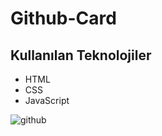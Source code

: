 # Github-Card

## Kullanılan Teknolojiler

- HTML
- CSS
- JavaScript

![github](https://github.com/user-attachments/assets/e251b010-eda6-498c-8d36-c47162a3adb9)
 

  
